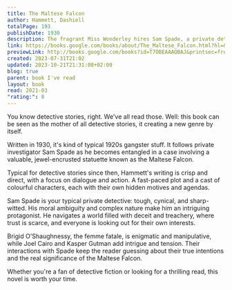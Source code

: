 ```yaml
---  
title: The Maltese Falcon  
author: Hammett, Dashiell  
totalPage: 193  
publishDate: 1930  
description: The fragrant Miss Wonderley hires Sam Spade, a private detective, to track down her sister, who has eloped with an immoral man called Floyd Thursby. But trouble finds Spade when his partner Miles Archer gets shot while on Thursby's trail. "The Maltese Falcon" is a classic mystery novel that shaped how writers told detective stories.  
link: https://books.google.com/books/about/The_Maltese_Falcon.html?hl=&id=T7OBEAAAQBAJ  
previewLink: http://books.google.com/books?id=T7OBEAAAQBAJ&printsec=frontcover&dq=Dashiell+Hammett,+The+Maltese+Falcon&hl=&as_pt=BOOKS&cd=1&source=gbs_api  
created: 2023-07-31T21:02  
updated: 2023-10-21T21:31:08+02:00  
blog: true  
parent: book I've read  
layout: book  
read: 2021-03  
"rating:": 8  
---  
```

  
You know detective stories, right. We've all read those.  Well: this book can be seen as the mother of all detective stories, it creating a new genre by itself.  
  
Written in 1930, it's kind of typical 1920s gangster stuff.  It follows private investigator Sam Spade as he becomes entangled in a case involving a valuable, jewel-encrusted statuette known as the Maltese Falcon.  
  
Typical for detective stories since then, Hammett's writing is crisp and direct, with a focus on dialogue and action. A fast-paced plot and a cast of colourful characters, each with their own hidden motives and agendas.  
  
Sam Spade is your typical private detective: tough, cynical, and sharp-witted. His moral ambiguity and complex nature make him an intriguing protagonist. He navigates a world filled with deceit and treachery, where trust is scarce, and everyone is looking out for their own interests.  
  
Brigid O'Shaughnessy, the femme fatale, is enigmatic and manipulative, while Joel Cairo and Kasper Gutman add intrigue and tension. Their interactions with Spade keep the reader guessing about their true intentions and the real significance of the Maltese Falcon.  
  
Whether you're a fan of detective fiction or looking for a thrilling read, this novel is worth your time.